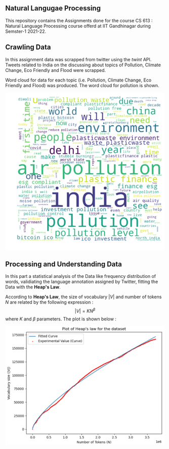 ## Natural Langugae Processing 
This repository contains the Assignments done for the course CS 613 : Natural Language Processing course offerd at IIT Gandhinagar during Semster-1 2021-22.    

## Crawling Data

In this assignment data was scrapped from twitter using the <i>twint</i> API. Tweets related to India on the discussing about topics of Pollution, Climate Change, Eco Friendly and Flood were scrapped. 

Word cloud for data for each topic (i.e. Pollution, Climate Change, Eco Friendly and Flood) was produced. The word cloud for pollution is shown.

![alt-txt](https://github.com/devanshuThakar/Natural-Language-Processing/blob/main/Assignment-1/Pollution_wordcloud.png?raw=true)

## Processing and Understanding Data

In this part a statistical analysis of the Data like frequency distribution of words, validiating the language annotation assigned by Twitter, fitting the Data with the <b>Heap's Law</b>.

According to <b>Heap's Law</b>, the size of vocabulary $|V|$ and number of tokens $N$ are related by the following expression : 
$$|V| = K N^{\beta}$$
where $K$ and $\beta$ parameters. The plot is shown below : 

![alt-txt](https://github.com/devanshuThakar/Natural-Language-Processing/blob/main/Assignment-2/Heaps_Law_plot.png?raw=true)